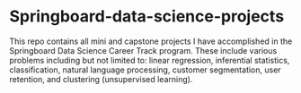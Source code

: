 # Springboard-data-science-projects
This repo contains all mini and capstone projects I have accomplished in the Springboard Data Science Career Track program. These include various problems including but not limited to: linear regression, inferential statistics, classification, natural language processing, customer segmentation, user retention, and clustering (unsupervised learning).
